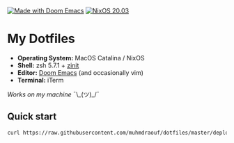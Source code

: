 [![Made with Doom Emacs](https://img.shields.io/badge/Made_with-Doom_Emacs-blueviolet.svg?style=flat-square&logo=GNU%20Emacs&logoColor=white)](https://github.com/hlissner/doom-emacs)
[![NixOS 20.03](https://img.shields.io/badge/NixOS-v20.03-blue.svg?style=flat-square&logo=NixOS&logoColor=white)](https://nixos.org)

# My Dotfiles

+ **Operating System:** MacOS Catalina / NixOS
+ **Shell:** zsh 5.7.1 + [zinit](https://github.com/zdharma/zinit)
+ **Editor:** [Doom Emacs](https://github.com/hlissner/doom-emacs) (and occasionally vim)
+ **Terminal:** iTerm

*Works on my machine* ¯\\\_(ツ)_/¯

## Quick start

```sh
curl https://raw.githubusercontent.com/muhmdraouf/dotfiles/master/deploy | sh
```
